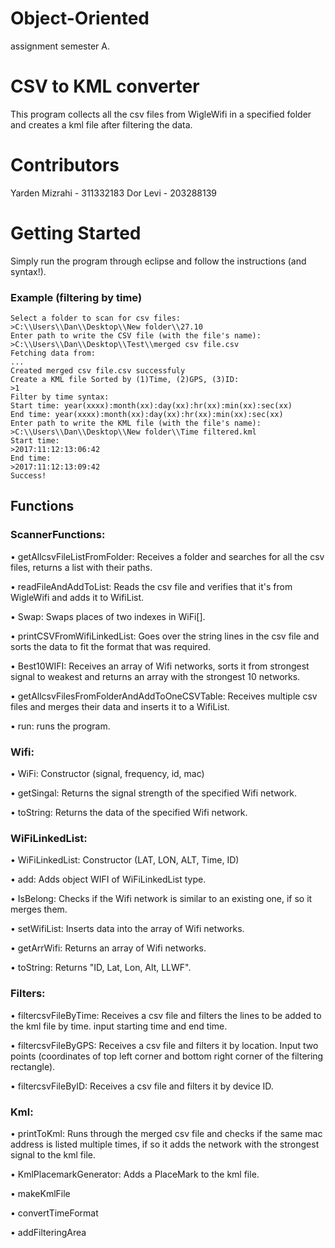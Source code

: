 # Object-Oriented
assignment semester A.

# CSV to KML converter

This program collects all the csv files from WigleWifi in a specified folder and creates a kml file after filtering the data.

# Contributors

Yarden Mizrahi - 311332183 Dor Levi - 203288139

# Getting Started

Simply run the program through eclipse and follow the instructions (and syntax!).

### Example (filtering by time)
```
Select a folder to scan for csv files: 
>C:\\Users\\Dan\\Desktop\\New folder\\27.10
Enter path to write the CSV file (with the file's name): 
>C:\\Users\\Dan\\Desktop\\Test\\merged csv file.csv
Fetching data from:
...
Created merged csv file.csv successfuly
Create a KML file Sorted by (1)Time, (2)GPS, (3)ID: 
>1
Filter by time syntax:
Start time: year(xxxx):month(xx):day(xx):hr(xx):min(xx):sec(xx) 
End time: year(xxxx):month(xx):day(xx):hr(xx):min(xx):sec(xx)
Enter path to write the KML file (with the file's name): 
>C:\\Users\\Dan\\Desktop\\New folder\\Time filtered.kml
Start time: 
>2017:11:12:13:06:42
End time: 
>2017:11:12:13:09:42
Success!
```

## Functions

### ScannerFunctions:

•	getAllcsvFileListFromFolder: Receives a folder and searches for all the csv files, returns a list with their paths.

•	readFileAndAddToList: Reads the csv file and verifies that it's from WigleWifi and adds it to WifiList.

•	Swap: Swaps places of two indexes in WiFi[].

•	printCSVFromWifiLinkedList: Goes over the string lines in the csv file and sorts the data to fit the format that was required.

•	Best10WIFI: Receives an array of Wifi networks, sorts it from strongest signal to weakest and returns an array with the strongest 10 networks.

•	getAllcsvFilesFromFolderAndAddToOneCSVTable: Receives multiple csv files and merges their data and inserts it to a WifiList.

•	run: runs the program.

### Wifi:

•	WiFi: Constructor (signal, frequency, id, mac)

•	getSingal: Returns the signal strength of the specified Wifi network.

•	toString: Returns the data of the specified Wifi network.

### WiFiLinkedList:

•	WiFiLinkedList: Constructor (LAT, LON, ALT, Time, ID)

•	add: Adds object WIFI of WiFiLinkedList type.

•	IsBelong: Checks if the Wifi network is similar to an existing one, if so it merges them.

•	setWifiList: Inserts data into the array of Wifi networks.

•	getArrWifi: Returns an array of Wifi networks.

•	toString: Returns "ID, Lat, Lon, Alt, LLWF".

### Filters:

•	filtercsvFileByTime: Receives a csv file and filters the lines to be added to the kml file by time. input starting time and end time.

•	filtercsvFileByGPS: Receives a csv file and filters it by location. Input two points (coordinates of top left corner and bottom right corner of the filtering rectangle).

•	filtercsvFileByID: Receives a csv file and filters it by device ID.

### Kml:

•	printToKml: Runs through the merged csv file and checks if the same mac address is listed multiple times, if so it adds the network with the strongest signal to the kml file.

•	KmlPlacemarkGenerator: Adds a PlaceMark to the kml file.

• makeKmlFile

• convertTimeFormat

• addFilteringArea
